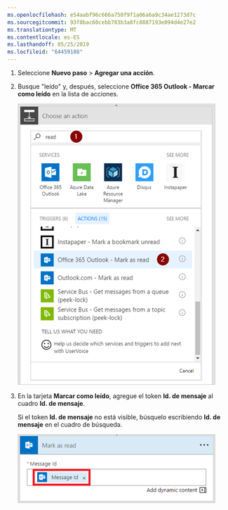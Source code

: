 ```yaml
---
ms.openlocfilehash: e54aabf96c666a750f9f1a06a6a9c34ae1273d7c
ms.sourcegitcommit: 93f8bac60cebb783b3a8fc8887193e094d4e27e2
ms.translationtype: MT
ms.contentlocale: es-ES
ms.lasthandoff: 05/25/2019
ms.locfileid: "64459108"
---
```

1. Seleccione **Nuevo paso** > **Agregar una acción**.
2. Busque "leído" y, después, seleccione **Office 365 Outlook - Marcar como leído** en la lista de acciones.
   
    ![Marcar como leído](media/email-triggers/email-triggers-5.png)
3. En la tarjeta **Marcar como leído**, agregue el token **Id. de mensaje** al cuadro **Id. de mensaje**.
   
     Si el token **Id. de mensaje** no está visible, búsquelo escribiendo **Id. de mensaje** en el cuadro de búsqueda.
   
    ![Id. de mensaje](media/email-triggers/email-triggers-6.png)

